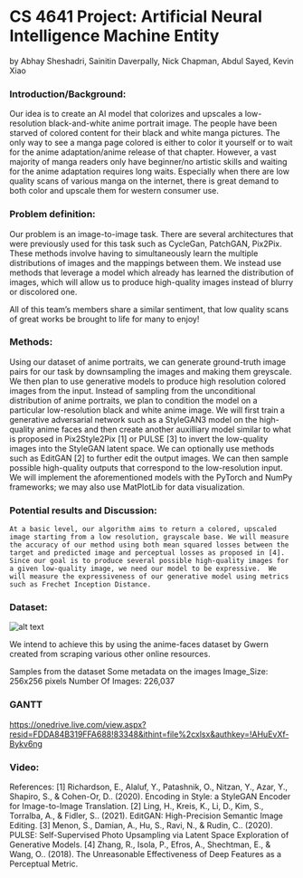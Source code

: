 # CS 4641 Project: Artificial Neural Intelligence Machine Entity

by Abhay Sheshadri, Sainitin Daverpally, Nick Chapman, Abdul Sayed, Kevin Xiao

### Introduction/Background: 
Our idea is to create an AI model that colorizes and upscales a low-resolution black-and-white anime portrait image.  The people have been starved of colored content for their black and white manga pictures. The only way to see a manga page colored is either to color it yourself or to wait for the anime adaptation/anime release of that chapter. However, a vast majority of manga readers only have beginner/no artistic skills and waiting for the anime adaptation requires long waits. Especially when there are low quality scans of various manga on the internet, there is great demand to both color and upscale them for western consumer use.

### Problem definition:
Our problem is an image-to-image task.  There are several architectures that were previously used for this task such as CycleGan, PatchGAN, Pix2Pix.  These methods involve having to simultaneously learn the multiple distributions of images and the mappings between them.  We instead use methods that leverage a model which already has learned the distribution of images, which will allow us to produce high-quality images instead of blurry or discolored one. 

All of this team’s members share a similar sentiment, that low quality scans of great works be brought to life for many to enjoy!

### Methods:
Using our dataset of anime portraits, we can generate ground-truth image pairs for our task by downsampling the images and making them greyscale.   We then plan to use generative models to produce high resolution colored images from the input.  Instead of sampling from the unconditional distribution of anime portraits, we plan to condition the model on a particular low-resolution black and white anime image.  We will first train a generative adversarial network such as a StyleGAN3 model on the high-quality anime faces and then create another auxilliary model similar to what is proposed in Pix2Style2Pix [1] or PULSE [3] to invert the low-quality images into the StyleGAN latent space.  We can optionally use methods such as EditGAN [2] to further edit the output images.  We can then sample possible high-quality outputs that correspond to the low-resolution input.  We will implement the aforementioned models with the PyTorch and NumPy frameworks; we may also use MatPlotLib for data visualization.

### Potential results and Discussion:
	At a basic level, our algorithm aims to return a colored, upscaled image starting from a low resolution, grayscale base. We will measure the accuracy of our method using both mean squared losses between the target and predicted image and perceptual losses as proposed in [4]. Since our goal is to produce several possible high-quality images for a given low-quality image, we need our model to be expressive.  We will measure the expressiveness of our generative model using metrics such as Frechet Inception Distance. 

### Dataset:

![alt text](https://i.ibb.co/b1q68w1/lol.png)


We intend to achieve this by using the anime-faces dataset by Gwern created from scraping various other online resources.

Samples from the dataset
Some metadata on the images
Image_Size: 256x256 pixels
Number Of Images: 226,037

### GANTT
https://onedrive.live.com/view.aspx?resid=FDDA84B319FFA688!83348&ithint=file%2cxlsx&authkey=!AHuEvXf-Bykv6ng

### Video: 


References:
[1] Richardson, E., Alaluf, Y., Patashnik, O., Nitzan, Y., Azar, Y., Shapiro, S., & Cohen-Or, D.. (2020). Encoding in Style: a StyleGAN Encoder for Image-to-Image Translation.
[2] Ling, H., Kreis, K., Li, D., Kim, S., Torralba, A., & Fidler, S.. (2021). EditGAN: High-Precision Semantic Image Editing.
[3] Menon, S., Damian, A., Hu, S., Ravi, N., & Rudin, C.. (2020). PULSE: Self-Supervised Photo Upsampling via Latent Space Exploration of Generative Models.
[4] Zhang, R., Isola, P., Efros, A., Shechtman, E., & Wang, O.. (2018). The Unreasonable Effectiveness of Deep Features as a Perceptual Metric.
